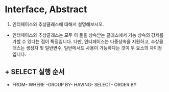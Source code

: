 ﻿# Interface, Abstract


1. 인터페이스와 추상클래스에 대해서 설명해보시오.
- 인터페이스와 추상클래스는 모두 이 둘을 상속받는 클래스에서 기능 상속의 강제를 가할 수 있다는 점이 특징입니다. 다만, 인터페이스는 다중상속을 지원하고, 추상클래스는 생성자 및 일반변수, 일반메서드 사용이 가능하다는 것이 두 요소의 차이점입니다.


## + SELECT 실행 순서

- FROM- WHERE -GROUP BY- HAVING- SELECT- ORDER BY
